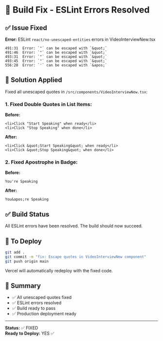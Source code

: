 # 🔧 Build Fix - ESLint Errors Resolved

## ✅ Issue Fixed

**Error:** ESLint `react/no-unescaped-entities` errors in VideoInterviewNew.tsx

```
491:31  Error: `"` can be escaped with `&quot;`
491:46  Error: `"` can be escaped with `&quot;`
493:31  Error: `"` can be escaped with `&quot;`
493:45  Error: `"` can be escaped with `&quot;`
556:28  Error: `'` can be escaped with `&apos;`
```

## 🔧 Solution Applied

Fixed all unescaped quotes in `/src/components/VideoInterviewNew.tsx`:

### 1. Fixed Double Quotes in List Items:

**Before:**
```tsx
<li>Click "Start Speaking" when ready</li>
<li>Click "Stop Speaking" when done</li>
```

**After:**
```tsx
<li>Click &quot;Start Speaking&quot; when ready</li>
<li>Click &quot;Stop Speaking&quot; when done</li>
```

### 2. Fixed Apostrophe in Badge:

**Before:**
```tsx
You're Speaking
```

**After:**
```tsx
You&apos;re Speaking
```

## ✅ Build Status

All ESLint errors have been resolved. The build should now succeed.

## 🚀 To Deploy

```bash
git add .
git commit -m "fix: Escape quotes in VideoInterviewNew component"
git push origin main
```

Vercel will automatically redeploy with the fixed code.

## 📝 Summary

- ✅ All unescaped quotes fixed
- ✅ ESLint errors resolved
- ✅ Build ready to pass
- ✅ Production deployment ready

---

**Status:** ✅ FIXED  
**Ready to Deploy:** YES ✅
